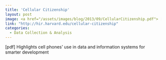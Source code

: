 ```yaml
---
title: 'Cellular Citizenship'
layout: post
image: <a href="/assets/images/blog/2013/09/CellularCitizenship.pdf"> [pdf]</a>
link: "http://hir.harvard.edu/cellular-citizenship"
categories:
  - Data Collection & Analysis
---
```


 [pdf] Highlights cell phones’ use in data and information systems for smarter development
